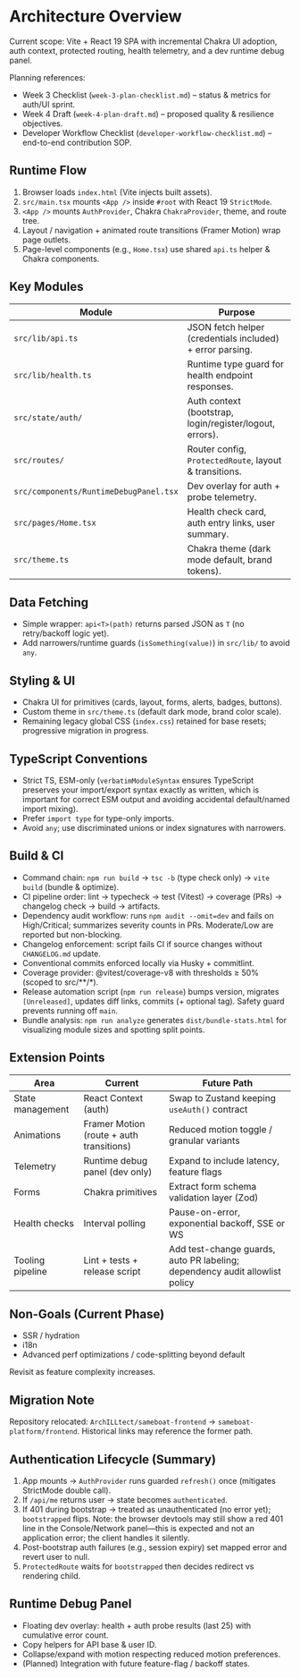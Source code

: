 # Architecture Overview

Current scope: Vite + React 19 SPA with incremental Chakra UI adoption, auth context, protected routing, health telemetry, and a dev runtime debug panel.

Planning references:

-   Week 3 Checklist (`week-3-plan-checklist.md`) – status & metrics for auth/UI sprint.
-   Week 4 Draft (`week-4-plan-draft.md`) – proposed quality & resilience objectives.
-   Developer Workflow Checklist (`developer-workflow-checklist.md`) – end-to-end contribution SOP.

## Runtime Flow

1. Browser loads `index.html` (Vite injects built assets).
2. `src/main.tsx` mounts `<App />` inside `#root` with React 19 `StrictMode`.
3. `<App />` mounts `AuthProvider`, Chakra `ChakraProvider`, theme, and route tree.
4. Layout / navigation + animated route transitions (Framer Motion) wrap page outlets.
5. Page-level components (e.g., `Home.tsx`) use shared `api.ts` helper & Chakra components.

## Key Modules

| Module                                 | Purpose                                                   |
| -------------------------------------- | --------------------------------------------------------- |
| `src/lib/api.ts`                       | JSON fetch helper (credentials included) + error parsing. |
| `src/lib/health.ts`                    | Runtime type guard for health endpoint responses.         |
| `src/state/auth/`                      | Auth context (bootstrap, login/register/logout, errors).  |
| `src/routes/`                          | Router config, `ProtectedRoute`, layout & transitions.    |
| `src/components/RuntimeDebugPanel.tsx` | Dev overlay for auth + probe telemetry.                   |
| `src/pages/Home.tsx`                   | Health check card, auth entry links, user summary.        |
| `src/theme.ts`                         | Chakra theme (dark mode default, brand tokens).           |

## Data Fetching

-   Simple wrapper: `api<T>(path)` returns parsed JSON as `T` (no retry/backoff logic yet).
-   Add narrowers/runtime guards (`isSomething(value)`) in `src/lib/` to avoid `any`.

## Styling & UI

-   Chakra UI for primitives (cards, layout, forms, alerts, badges, buttons).
-   Custom theme in `src/theme.ts` (default dark mode, brand color scale).
-   Remaining legacy global CSS (`index.css`) retained for base resets; progressive migration in progress.

## TypeScript Conventions

-   Strict TS, ESM-only (`verbatimModuleSyntax` ensures TypeScript preserves your import/export syntax exactly as written, which is important for correct ESM output and avoiding accidental default/named import mixing).
-   Prefer `import type` for type-only imports.
-   Avoid `any`; use discriminated unions or index signatures with narrowers.

## Build & CI

-   Command chain: `npm run build` → `tsc -b` (type check only) → `vite build` (bundle & optimize).
-   CI pipeline order: lint → typecheck → test (Vitest) → coverage (PRs) → changelog check → build → artifacts.
-   Dependency audit workflow: runs `npm audit --omit=dev` and fails on High/Critical; summarizes severity counts in PRs. Moderate/Low are reported but non-blocking.
-   Changelog enforcement: script fails CI if source changes without `CHANGELOG.md` update.
-   Conventional commits enforced locally via Husky + commitlint.
-   Coverage provider: @vitest/coverage-v8 with thresholds ≥ 50% (scoped to src/**/*).
-   Release automation script (`npm run release`) bumps version, migrates `[Unreleased]`, updates diff links, commits (+ optional tag). Safety guard prevents running off `main`.
-   Bundle analysis: `npm run analyze` generates `dist/bundle-stats.html` for visualizing module sizes and spotting split points.

## Extension Points

| Area             | Current                                  | Future Path                                    |
| ---------------- | ---------------------------------------- | ---------------------------------------------- |
| State management | React Context (auth)                     | Swap to Zustand keeping `useAuth()` contract   |
| Animations       | Framer Motion (route + auth transitions) | Reduced motion toggle / granular variants      |
| Telemetry        | Runtime debug panel (dev only)           | Expand to include latency, feature flags       |
| Forms            | Chakra primitives                        | Extract form schema validation layer (Zod)     |
| Health checks    | Interval polling                         | Pause-on-error, exponential backoff, SSE or WS |
| Tooling pipeline | Lint + tests + release script            | Add test-change guards, auto PR labeling; dependency audit allowlist policy |

## Non-Goals (Current Phase)

-   SSR / hydration
-   i18n
-   Advanced perf optimizations / code-splitting beyond default

Revisit as feature complexity increases.

## Migration Note

Repository relocated: `ArchILLtect/sameboat-frontend` → `sameboat-platform/frontend`. Historical links may reference the former path.

## Authentication Lifecycle (Summary)

1. App mounts → `AuthProvider` runs guarded `refresh()` once (mitigates StrictMode double call).
2. If `/api/me` returns user → state becomes `authenticated`.
3. If 401 during bootstrap → treated as unauthenticated (no error yet); `bootstrapped` flips. Note: the browser devtools may still show a red 401 line in the Console/Network panel—this is expected and not an application error; the client handles it silently.
4. Post-bootstrap auth failures (e.g., session expiry) set mapped error and revert user to null.
5. `ProtectedRoute` waits for `bootstrapped` then decides redirect vs rendering child.

## Runtime Debug Panel

-   Floating dev overlay: health + auth probe results (last 25) with cumulative error count.
-   Copy helpers for API base & user ID.
-   Collapse/expand with motion respecting reduced motion preferences.
-   (Planned) Integration with future feature-flag / backoff states.
